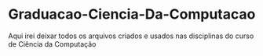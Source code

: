 # Graduacao-Ciencia-Da-Computacao
Aqui irei deixar todos os arquivos criados e usados nas disciplinas do curso de Ciência da Computação 
